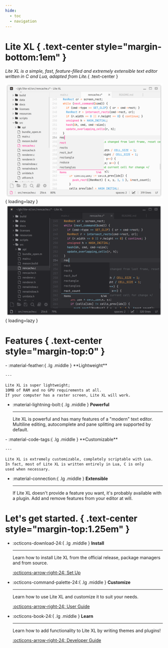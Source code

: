 ```yaml
---
hide:
  - toc
  - navigation
---
```


# Lite XL { .text-center style="margin-bottom:1em" }

_Lite XL is a simple, fast, feature-filled and extremely extensible text editor
written in C and Lua, adapted from Lite._{ .text-center }

![screenshot light]{ loading=lazy }
![screenshot dark]{ loading=lazy }

# Features { .text-center style="margin-top:0" }

<div class="grid cards" markdown>
-   :material-feather:{ .lg .middle } **Lightweight**
    
    ---

    Lite XL is super lightweight;
    10MB of RAM and no GPU requirements at all.
    If your computer has a raster screen, Lite XL will work.

-   :material-lightning-bolt:{ .lg .middle } **Powerful**

    ---

    Lite XL is powerful and has many features of a "modern" text editor.
    Multiline editing, autocomplete and pane splitting are supported by default.

</div>

<div class="grid cards" markdown>
-   :material-code-tags:{ .lg .middle } **Customizable**

    ---
    
    Lite XL is extremely customizable, completely scriptable with Lua.
    In fact, most of Lite XL is written entirely in Lua, C is only
    used when necessary.

-   :material-connection:{ .lg .middle } **Extensible**

    ---

    If Lite XL doesn't provide a feature you want, it's probably available
    with a plugin. Add and remove features from your editor at will.
</div>

# Let's get started. { .text-center style="margin-top:1.25em" }

<div class="grid cards" markdown>

-   :octicons-download-24:{ .lg .middle } **Install**

    ---

    Learn how to install Lite XL from the official release,
    package managers and from source.

    [:octicons-arrow-right-24: Set Up][1]

-   :octicons-command-palette-24:{ .lg .middle } **Customize**

    ---

    Learn how to use Lite XL and customize it to suit your needs.

    [:octicons-arrow-right-24: User Guide][2]

-   :octicons-book-24:{ .lg .middle } **Learn**

    ---

    Learn how to add functionality to Lite XL by writing
    themes and plugins!

    [:octicons-arrow-right-24: Developer Guide][3]

</div>


[1]: setup/getting-started.md
[2]: user-guide/introduction.md
[3]: developer-guide/introduction.md
[4]: https://github.com/lite-xl

[screenshot dark]:  ./assets/screenshots/theme-default.png#only-dark
[screenshot light]: ./assets/screenshots/theme-summer.png#only-light
[Download]: https://github.com/lite-xl/lite-xl/releases/latest
